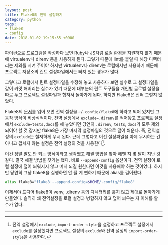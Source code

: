 ```yaml
---
layout: post
title: Flake8의 전역 설정하기
category: python
tags:
- flake8
- config
date: 2018-01-02 19:15:35 +0900
---
```


파이썬으로 프로그램을 작성하다 보면 Ruby나 JS처럼 로컬 환경을 지원하지 않기 때문에 virtualenv나 direnv 등을 사용하게 된다. 그렇기 때문에 lint를 붙일 때 해당 디렉터리는 제외를 시켜 주어야 하지만 virtualenv나 direnv는 로컬에서만 사용하기 때문에 프로젝트 저장소의 린트 설정파일에서는 빠져 있는 경우가 많다.

그렇다고 로컬에서 린트 설정파일을 수정해 놓고 사용하다 보면 실수로 그 설정파일을 같이 커밋 해버리는 실수가 있기 때문에 대부분의 린트 도구들을 개인별 글로벌 설정을 따로 두고 프로젝트 설정파일과 합쳐서 돌아가게 된다. 하지만 Flake8은 전혀 그렇지 않았다.

Flake8의 [문서][flake8 doc]를 읽어 보면 전역 설정을 `~/.config/flake8`에 하라고 되어 있지만 그 동작 방식이 비상식적이다. 전역 설정에서 `exclude=.direnv`를 적어놓고 프로젝트 설정에서 `exclude=tests,docs`를 해 놓았다면 당연히 `.direnv`, `tests`, `docs`가 모두 제외되어야 할 것 같지만 flake8은 가장 마지막 설정파일의 것으로 덮어 씌운다. 즉, 전역설정의 `exclude`는 철저하게 무시 된다. 근데 그렇다고 이전 설정파일을 아예 무시하는 건 아니고 겹치지 않는 설정은 전역 설정의 것을 사용한다[^1].

이건 정말 말도 안 되는 방식이라고 생각했고 해결 방법을 찾아 해맨 지 몇 달이 지난 것 같다. 결국 해결 방법을 찾기는 했다. 바로 `--append-config` 옵션이다. 전역 설정이 로컬 설정에 덮어 씌워지지 않고 머지 되길 원한다면 이것을 사용해야 하는 것이었다. 하지만 당연히 그냥 flake8을 실행하면 안 될 게 뻔하기 때문에 alias를 걸어줬다.
```sh
alias flake8="flake8 --append-config=$HOME/.config/flake8"
```

이제서야 드디어 flake8이 venv, .direnv 등의 디렉터리를 훑지 않고 제대로 돌아가게 만들었다. 솔직히 왜 전역설정을 로컬 설정과 병합하지 않고 덮어 씌우는 지 이해를 할 수가 없다.

---

[^1]: 전역 설정에서 `exclude`, `import-order-style`을 설정하고 프로젝트 설정에서 `exclude`를 설정했다면 프로젝트 설정의 `exclude`와 전역 설정의 `import-order-style`을 사용한다.

[flake8 doc]: http://flake8.pycqa.org/en/latest/user/configuration.html
